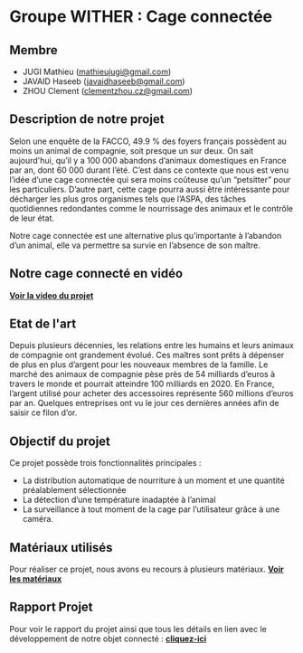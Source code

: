 # Groupe WITHER : Cage connectée 

## Membre 

- JUGI Mathieu (<mathieujugi@gmail.com>)
- JAVAID Haseeb (<javaidhaseeb@gmail.com>)
- ZHOU Clement (<clementzhou.cz@gmail.com>)

## Description de notre projet 

Selon une enquête de la FACCO, 49.9 % des foyers français possèdent au moins un animal de compagnie, soit presque un sur deux.
On sait aujourd'hui, qu’il y a 100 000 abandons d’animaux domestiques en France par an, dont 60 000 durant l’été.
C’est dans ce contexte que nous est venu l’idée d’une cage connectée qui sera moins coûteuse qu’un “petsitter” pour les particuliers.
D’autre part, cette cage pourra aussi être intéressante pour décharger les plus gros organismes tels que l’ASPA, des tâches quotidiennes redondantes comme le nourrissage des animaux et le contrôle de leur état.

Notre cage connectée est une alternative plus qu’importante à l’abandon d’un animal, elle va permettre sa survie en l’absence de son maître.
 

## Notre cage connecté en vidéo 

**[Voir la video du projet](https://www.youtube.com/watch?v=eaNtIvoYkC8&feature=youtu.be)** 

## Etat de l'art 

Depuis plusieurs décennies, les relations entre les humains et leurs animaux de compagnie ont grandement évolué.
Ces maîtres sont prêts à dépenser de plus en plus d’argent pour les nouveaux membres de la famille.
Le marché des animaux de compagnie pèse près de 54 milliards d’euros à travers le monde et pourrait atteindre 100 milliards en 2020.
En France, l’argent utilisé pour acheter des accessoires représente 560 millions d’euros par an. Quelques entreprises ont vu le jour ces dernières années afin de saisir ce filon d’or.

## Objectif du projet 

Ce projet possède trois fonctionnalités principales :

- La distribution automatique de nourriture à un moment et une quantité préalablement sélectionnée
- La détection d’une température inadaptée à l’animal
- La surveillance à tout moment de la cage par l’utilisateur grâce à une caméra.

## Matériaux utilisés 
Pour réaliser ce projet, nous avons eu recours à plusieurs matériaux. 
**[Voir les matériaux](https://github.com/institut-galilee/2020-WITHER/blob/master/doc/composants.md)**

## Rapport Projet 

Pour voir le rapport du projet ainsi que tous les détails en lien avec le développement de notre objet connecté : 
**[cliquez-ici](https://github.com/institut-galilee/2020-WITHER)**  


